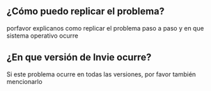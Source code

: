 ## ¿Cómo puedo replicar el problema?
porfavor explicanos como replicar el problema paso a paso y en que sistema operativo ocurre
## ¿En que versión de Invie ocurre?
Si este problema ocurre en todas las versiones, por favor también mencionarlo
